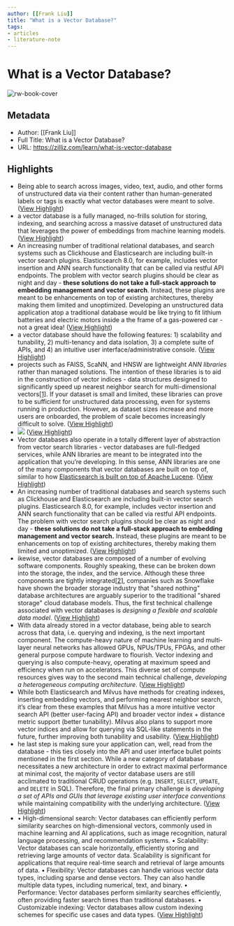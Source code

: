 ```yaml
---
author: [[Frank Liu]]
title: "What is a Vector Database?"
tags: 
- articles
- literature-note
---
```

# What is a Vector Database?

![rw-book-cover](https://assets.zilliz.com/Apr_15_Vector_Database_A_Complete_Introduction8_index_types_95e80455d6.png)

## Metadata
- Author: [[Frank Liu]]
- Full Title: What is a Vector Database?
- URL: https://zilliz.com/learn/what-is-vector-database

## Highlights
- Being able to search across images, video, text, audio, and other forms of unstructured data via their content rather than human-generated labels or tags is exactly what vector databases were meant to solve. ([View Highlight](https://read.readwise.io/read/01h4dm9103rerbqscn8b75c0ae))
- a vector database is a fully managed, no-frills solution for storing, indexing, and searching across a massive dataset of unstructured data that leverages the power of embeddings from machine learning models. ([View Highlight](https://read.readwise.io/read/01gt6pet55142sfp7574t99jkq))
- An increasing number of traditional relational databases, and search systems such as Clickhouse and Elasticsearch are including built-in vector search plugins. Elasticsearch 8.0, for example, includes vector insertion and ANN search functionality that can be called via restful API endpoints. The problem with vector search plugins should be clear as night and day - **these solutions do not take a full-stack approach to embedding management and vector search**. Instead, these plugins are meant to be enhancements on top of existing architectures, thereby making them limited and unoptimized. Developing an unstructured data application atop a traditional database would be like trying to fit lithium batteries and electric motors inside a the frame of a gas-powered car - not a great idea! ([View Highlight](https://read.readwise.io/read/01h4dm55eer75vyrwhgerpdy55))
- a vector database should have the following features: 1) scalability and tunability, 2) multi-tenancy and data isolation, 3) a complete suite of APIs, and 4) an intuitive user interface/administrative console. ([View Highlight](https://read.readwise.io/read/01gt9nzq46kwpzy6ssp1zkef85))
- projects such as FAISS, ScaNN, and HNSW are lightweight *ANN libraries* rather than managed solutions. The intention of these libraries is to aid in the construction of vector indices - data structures designed to significantly speed up nearest neighbor search for multi-dimensional vectors[[1]](https://zilliz.com/learn/what-is-vector-database#fn1). If your dataset is small and limited, these libraries can prove to be sufficient for unstructured data processing, even for systems running in production. However, as dataset sizes increase and more users are onboarded, the problem of scale becomes increasingly difficult to solve. ([View Highlight](https://read.readwise.io/read/01gt9p19271wsbp6pzd4rmn15b))
- ![](https://assets.zilliz.com/architecture_diagram_c2acfbe310.png) ([View Highlight](https://read.readwise.io/read/01gt9p1hhbyq0h7kpc444kx0zb))
- Vector databases also operate in a totally different layer of abstraction from vector search libraries - vector databases are full-fledged services, while ANN libraries are meant to be integrated into the application that you’re developing. In this sense, ANN libraries are one of the many components that vector databases are built on top of, similar to how [Elasticsearch is built on top of Apache Lucene](https://en.wikipedia.org/wiki/Elasticsearch). ([View Highlight](https://read.readwise.io/read/01gt9p25b6qge2r06vgtr4zpa6))
- An increasing number of traditional databases and search systems such as Clickhouse and Elasticsearch are including built-in vector search plugins. Elasticsearch 8.0, for example, includes vector insertion and ANN search functionality that can be called via restful API endpoints. The problem with vector search plugins should be clear as night and day - **these solutions do not take a full-stack approach to embedding management and vector search.** Instead, these plugins are meant to be enhancements on top of existing architectures, thereby making them limited and unoptimized. ([View Highlight](https://read.readwise.io/read/01gt9p3gdhdqzkx40r0wenvehx))
- ikewise, vector databases are composed of a number of evolving software components. Roughly speaking, these can be broken down into the storage, the index, and the service. Although these three components are tightly integrated[[2]](https://zilliz.com/learn/what-is-vector-database#fn2), companies such as Snowflake have shown the broader storage industry that "shared nothing" database architectures are arguably superior to the traditional "shared storage" cloud database models. Thus, the first technical challenge associated with vector databases is *designing a flexible and scalable data model*. ([View Highlight](https://read.readwise.io/read/01h4dm6jsx3nvpzrdqtvjante8))
- With data already stored in a vector database, being able to search across that data, i.e. querying and indexing, is the next important component. The compute-heavy nature of machine learning and multi-layer neural networks has allowed GPUs, NPUs/TPUs, FPGAs, and other general purpose compute hardware to flourish. Vector indexing and querying is also compute-heavy, operating at maximum speed and efficiency when run on accelerators. This diverse set of compute resources gives way to the second main technical challenge, *developing a heterogeneous computing architecture*. ([View Highlight](https://read.readwise.io/read/01h4dm6zt5zd3yr2waj06ecn25))
- While both Elasticsearch and Milvus have methods for creating indexes, inserting embedding vectors, and performing nearest neighbor search, it’s clear from these examples that Milvus has a more intuitive vector search API (better user-facing API) and broader vector index + distance metric support (better tunability). Milvus also plans to support more vector indices and allow for querying via SQL-like statements in the future, further improving both tunability and usability. ([View Highlight](https://read.readwise.io/read/01gt9pbz8p4a8tsvmdzhvy3bgt))
- he last step is making sure your application can, well, read from the database - this ties closely into the API and user interface bullet points mentioned in the first section. While a new category of database necessitates a new architecture in order to extract maximal performance at minimal cost, the majority of vector database users are still acclimated to traditional CRUD operations (e.g. `INSERT`, `SELECT`, `UPDATE`, and `DELETE` in SQL). Therefore, the final primary challenge is *developing a set of APIs and GUIs that leverage existing user interface conventions* while maintaining compatibility with the underlying architecture. ([View Highlight](https://read.readwise.io/read/01h4dm780p35nbs54839815djg))
- • High-dimensional search: Vector databases can efficiently perform similarity searches on high-dimensional vectors, commonly used in machine learning and AI applications, such as image recognition, natural language processing, and recommendation systems.
  • Scalability: Vector databases can scale horizontally, efficiently storing and retrieving large amounts of vector data. Scalability is significant for applications that require real-time search and retrieval of large amounts of data.
  • Flexibility: Vector databases can handle various vector data types, including sparse and dense vectors. They can also handle multiple data types, including numerical, text, and binary.
  • Performance: Vector databases perform similarity searches efficiently, often providing faster search times than traditional databases.
  • Customizable indexing: Vector databases allow custom indexing schemes for specific use cases and data types. ([View Highlight](https://read.readwise.io/read/01h4dm7j9bnzx1v3fvtzfz835w))
